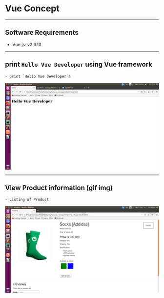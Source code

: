 # Vue Concept

---
## Software Requirements
- Vue.js: v2.6.10


---
## print `Hello Vue Developer` using Vue framework
	- print `Hello Vue Developer`a
<kbd><img src="/imgs-readme/Screenshot from 2019-08-07 17-15-20.png"></img></kbd>

---
## View Product information (gif img)
	- Listing of Product
<kbd><img src="/imgs-readme/Screenshot from 2019-08-09 10-18-44_v2-1.gif"></img></kbd>
